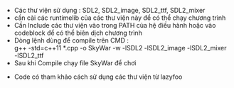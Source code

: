  - Các thư viện sử dụng : SDL2, SDL2_image, SDL2_ttf, SDL2_mixer
 - cần cài các runtimelib của các thư viện này để có thể chạy chương trình
 - Cần Include các thư viện vào trong PATH của hệ điều hành hoặc vào codeblock để có thể biên dịch chương trình
 - Dòng lệnh dùng để compile trên CMD :  
        g++ -std=c++11 *.cpp -o SkyWar -w -lSDL2 -lSDL2_image -lSDL2_mixer -lSDL2_ttf
 - Sau khi Compile chạy file SkyWar để chơi

 * Code có tham khảo cách sử dụng các thư viện từ lazyfoo 
  
